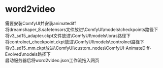 # word2video
需要安装ComfyUI并安装animatediff  
将dreamshaper_8.safetensors文件放进\ComfyUI\models\checkpoints路径下  
将v3_sd15_adapter.ckpt文件放进\ComfyUI\models\loras路径下  
将controlnet_checkpoint.ckpt放进\ComfyUI\models\controlnet路径下  
将v3_sd15_mm.ckpt放进\ComfyUI\custom_nodes\ComfyUI-AnimateDiff-Evolved\models路径下  
启动服务器后将word2video.json工作流拖入网页  